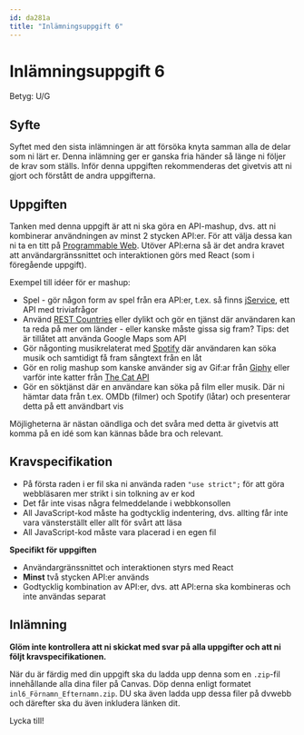 ```yaml
---
id: da281a
title: "Inlämningsuppgift 6"
---
```


# Inlämningsuppgift 6

Betyg: U/G

## Syfte

Syftet med den sista inlämningen är att försöka knyta samman alla de delar som ni lärt er. Denna inlämning ger er ganska fria händer så länge ni följer de krav som ställs. Inför denna uppgiften rekommenderas det givetvis att ni gjort och förstått de andra uppgifterna.

## Uppgiften

Tanken med denna uppgift är att ni ska göra en API-mashup, dvs. att ni kombinerar användningen av minst 2 stycken API:er. För att välja dessa kan ni ta en titt på [Programmable Web](http://www.programmableweb.com/apis/directory). Utöver API:erna så är det andra kravet att användargränssnittet och interaktionen görs med React (som i föregående uppgift).

Exempel till idéer för er mashup:

* Spel - gör någon form av spel från era API:er, t.ex. så finns [jService](http://jservice.io), ett API med triviafrågor
* Använd [REST Countries](https://restcountries.eu) eller dylikt och gör en tjänst där användaren kan ta reda på mer om länder - eller kanske måste gissa sig fram? Tips: det är tillåtet att använda Google Maps som API
* Gör någonting musikrelaterat med [Spotify](https://developer.spotify.com/web-api/) där användaren kan söka musik och samtidigt få fram sångtext från en låt
* Gör en rolig mashup som kanske använder sig av Gif:ar från [Giphy](https://github.com/Giphy/GiphyAPI) eller varför inte katter från [The Cat API](http://thecatapi.com)
* Gör en söktjänst där en användare kan söka på film eller musik. Där ni hämtar data från t.ex. OMDb (filmer) och Spotify (låtar) och presenterar detta på ett användbart vis

Möjligheterna är nästan oändliga och det svåra med detta är givetvis att komma på en idé som kan kännas både bra och relevant.

## Kravspecifikation

* På första raden i er fil ska ni använda raden `"use strict";` för att göra webbläsaren mer strikt i sin tolkning av er kod
* Det får inte visas några felmeddelande i webbkonsollen
* All JavaScript-kod måste ha godtycklig indentering, dvs. allting får inte vara vänsterställt eller allt för svårt att läsa
* All JavaScript-kod måste vara placerad i en egen fil

**Specifikt för uppgiften**

* Användargränssnittet och interaktionen styrs med React
* **Minst** två stycken API:er används
* Godtycklig kombination av API:er, dvs. att API:erna ska kombineras och inte användas separat

## Inlämning

**Glöm inte kontrollera att ni skickat med svar på alla uppgifter och att ni följt kravspecifikationen.**

När du är färdig med din uppgift ska du ladda upp denna som en `.zip`-fil innehållande alla dina filer på Canvas. Döp denna enligt formatet `inl6_Förnamn_Efternamn.zip`. DU ska även ladda upp dessa filer på dvwebb och därefter ska du även inkludera länken dit.

Lycka till!
